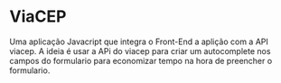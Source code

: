 # ViaCEP
Uma aplicação Javacript que integra o Front-End a aplição com a API viacep.
A ideia é usar a APi do viacep para criar um autocomplete nos campos do formulario para economizar tempo na hora de preencher o formulario.
